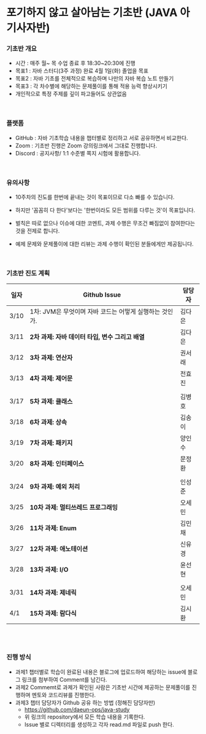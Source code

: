 # 포기하지 않고  살아남는 기초반 (JAVA 아기사자반)

### **기초반 개요**
- 시간 :  매주 월~ 목 수업 종료 후 18:30~20:30에 진행 
- 목표1  :  자바 스터디(3주 과정) 완료 4월 1일(화) 졸업을 목표
- 목표2  :  자바 기초를 전체적으로 복습하며 나만의 자바 복습 노트 만들기
- 목표3  :  각 차수별에 해당하는 문제풀이를 통해 적용 능력 향상시키기
- 개인적으로 특정 주제를 깊이 파고들어도 상관없음

  

&nbsp;   


### **플랫폼**

- GitHub : 자바 기초학습 내용을 챕터별로 정리하고 서로 공유하면서 비교한다.
- Zoom :  기초반 진행은 Zoom 강의링크에서 그대로 진행합니다. 
- Discord : 공지사항/ 1:1 수준별 쪽지 시험에 활용합니다.

  
&nbsp;   

### **유의사항**

- 10주차의 진도를 한번에 끝내는 것이 목표이므로 다소 빠를 수 있습니다.
- 하지만 '꼼꼼히 다 한다'보다는 '한번이라도 모든 범위를 다루는 것'이 목표입니다.
- 벌칙은 따로 없으나 이슈에 대한 코멘트, 과제 수행은 무조건 빠짐없이 참여한다는 것을 전제로 합니다.
- 예제 문제와 문제풀이에 대한 리뷰는 과제 수행이 확인된 분들에게만 제공됩니다. 

  &nbsp;   

### **기초반 진도 계획**

| 일자  | Github Issue  | 담당자  |
| --- | --- | --- |
| 3/10 | 1차: JVM은 무엇이며 자바 코드는 어떻게 실행하는 것인가.  | 김다은  |
| 3/11 | **2차 과제: 자바 데이터 타입, 변수 그리고 배열**  | 김다은 |
| 3/12 | **3차 과제: 연산자** | 권서래 |
| 3/13 | **4차 과제: 제어문** | 전효진 |
|  |  |  |
| 3/17 | **5차 과제: 클래스** | 김병호 |
| 3/18 | **6차 과제: 상속** | 김송이 |
| 3/19 | **7차 과제: 패키지** | 양인수 |
| 3/20 | **8차 과제: 인터페이스** | 문정환 |
|  |  |  |
| 3/24 | **9차 과제: 예외 처리** | 인성준 |
| 3/25 | **10차 과제: 멀티쓰레드 프로그래밍** | 오세민 |
| 3/26 | **11차 과제: Enum** | 김민채 |
| 3/27 | **12차 과제: 애노테이션** | 신유경 |
| 3/28 | **13차 과제: I/O** | 윤선현 |
|  |  |  |
| 3/31 | **14차 과제: 제네릭** | 오세민 |
| 4/1 | **15차 과제: 람다식** | 김시환 |

&nbsp;   
&nbsp;   


### **진행 방식**

- 과제1 챕터별로 학습이 완료된 내용은 블로그에 업로드하여 해당하는 issue에 블로그 링크를 첨부하여 Comment를 남긴다.
- 과제2 Commemt로 과제가 확인된 사람은 기초반 시간에 제공하는 문제풀이를 진행하며 멘토와 코드리뷰를 진행한다. 
- 과제3 챕터 담당자가 Github 공유 하는 방법 (정해진 담당자만)
    - https://github.com/daeun-ops/java-study
    - 위 링크의 repository에서 모든 학습 내용을 기록한다.
    - Issue 별로 디렉터리를 생성하고 각자 read.md 파일로 push 한다.
  
 
